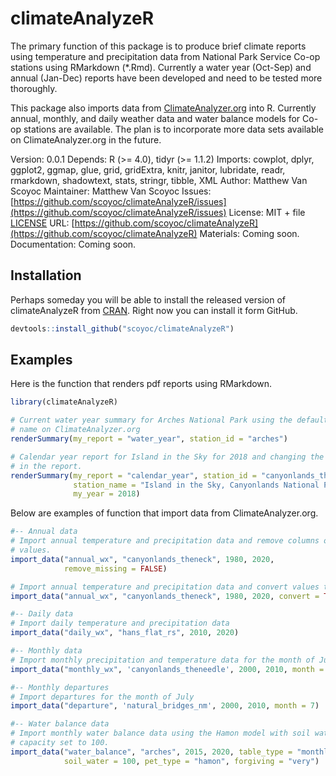 # climateAnalyzeR

<!-- badges: start -->
<!-- badges: end -->

The primary function of this package is to produce brief climate reports using temperature and precipitation data from National Park Service Co-op stations using RMarkdown (*.Rmd). 
Currently a water year (Oct-Sep) and annual (Jan-Dec) reports have been developed and need to be tested more thoroughly. 

This package also imports data from [ClimateAnalyzer.org](http://climateanalyzer.org/) into R. 
Currently  annual, monthly, and daily weather data and water balance models for Co-op stations are available. 
The plan is to incorporate more data sets available on ClimateAnalyzer.org in the future.

Version: 0.0.1
Depends: R (>= 4.0), tidyr (>= 1.1.2)
Imports: cowplot, dplyr, ggplot2, ggmap, glue, grid, gridExtra, knitr, janitor, lubridate, readr, rmarkdown, shadowtext, stats, stringr, tibble, XML
Author: Matthew Van Scoyoc
Maintainer: Matthew Van Scoyoc
Issues: [https://github.com/scoyoc/climateAnalyzeR/issues](https://github.com/scoyoc/climateAnalyzeR/issues)
License: MIT + file [LICENSE](https://github.com/scoyoc/climateAnalyzeR/blob/master/LICENSE.md)
URL: [https://github.com/scoyoc/climateAnalyzeR](https://github.com/scoyoc/climateAnalyzeR)
Materials: Coming soon.
Documentation: Coming soon.

## Installation

Perhaps someday you will be able to install the released version of 
climateAnalyzeR from [CRAN](https://CRAN.R-project.org). Right now you can 
install it form GitHub.

``` r
devtools::install_github("scoyoc/climateAnalyzeR")
```

## Examples

Here is the function that renders pdf reports using RMarkdown.
```r
library(climateAnalyzeR)

# Current water year summary for Arches National Park using the default station 
# name on ClimateAnalyzer.org
renderSummary(my_report = "water_year", station_id = "arches")

# Calendar year report for Island in the Sky for 2018 and changing the name used 
# in the report.
renderSummary(my_report = "calendar_year", station_id = "canyonlands_theneck", 
              station_name = "Island in the Sky, Canyonlands National Park", 
              my_year = 2018)
```

Below are examples of function that import data from ClimateAnalyzer.org.

``` r
#-- Annual data
# Import annual temperature and precipitation data and remove columns of missing
# values.
import_data("annual_wx", "canyonlands_theneck", 1980, 2020, 
            remove_missing = FALSE)

# Import annual temperature and precipitation data and convert values to metric
import_data("annual_wx", "canyonlands_theneck", 1980, 2020, convert = TRUE)

#-- Daily data
# Import daily temperature and precipitation data
import_data("daily_wx", "hans_flat_rs", 2010, 2020)

#-- Monthly data
# Import monthly precipitation and temperature data for the month of June
import_data("monthly_wx", 'canyonlands_theneedle', 2000, 2010, month = 6)

#-- Monthly departures
# Import departures for the month of July
import_data("departure", 'natural_bridges_nm', 2000, 2010, month = 7)

#-- Water balance data
# Import monthly water balance data using the Hamon model with soil water
# capacity set to 100.
import_data("water_balance", "arches", 2015, 2020, table_type = "monthly",
            soil_water = 100, pet_type = "hamon", forgiving = "very")
```


